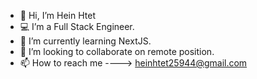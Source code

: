 - 👋 Hi, I’m Hein Htet
- 💻 I’m a Full Stack Engineer.
- 🌱 I’m currently learning NextJS.
- 🔗 I’m looking to collaborate on remote position.
- 📫 How to reach me ----> heinhtet25944@gmail.com
